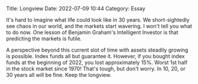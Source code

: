 Title: Longview
Date: 2022-07-09 10:44
Category: Essay

It's hard to imagine what life could look like in 30 years. We short-sightedly see chaos in our world, and the markets start wavering. I won't tell you what to do now. One lesson of Benjamin Graham's Intelligent Investor is that predicting the markets is futile.

A perspective beyond this current slot of time with assets steadily growing is possible. Index funds all but guarantee it. However, if you bought index funds at the beginning of 2022, you lost approximately 15%. Worst 1st half in the stock market since 1970! That's tough, but don't worry. In 10, 20, or 30 years all will be fine. Keep the longview.